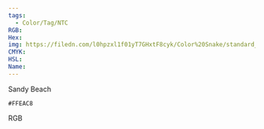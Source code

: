 ```yaml
---
tags:
  - Color/Tag/NTC
RGB:
Hex:
img: https://filedn.com/l0hpzxl1f01yT7GHxtF8cyk/Color%20Snake/standard_csv_to_svg/FFEAC8.svg
CMYK:
HSL:
Name:
---
```

Sandy Beach
```palette
#FFEAC8
```
RGB
